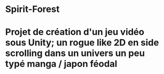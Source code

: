 # Spirit-Forest

# Projet de création d'un jeu vidéo sous Unity; un rogue like 2D en side scrolling dans un univers un peu typé manga / japon féodal

